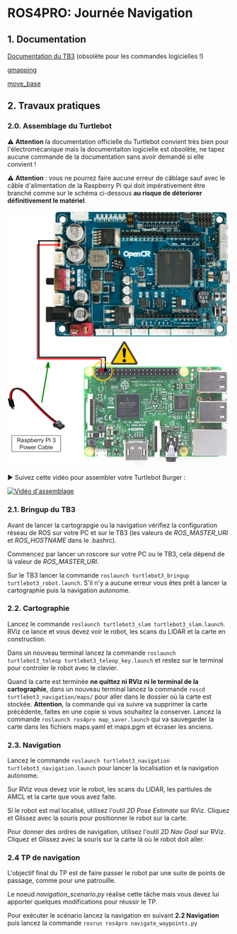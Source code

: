 # ROS4PRO: Journée Navigation

## 1. Documentation
[Documentation du TB3](http://emanual.robotis.com/docs/en/platform/turtlebot3/overview/) (obsolète pour les commandes logicielles !) 

[gmapping](http://wiki.ros.org/gmapping)

[move_base](http://wiki.ros.org/move_base)

## 2. Travaux pratiques

### 2.0. Assemblage du Turtlebot

⚠️ **Attention** la documentation officielle du Turtlebot convient très bien pour l'électromécanique mais la documentaiton logicielle est obsolète, ne tapez aucune commande de la documentation sans avoir demandé si elle convient ! 

⚠️ **Attention** : vous ne pourrez faire aucune erreur de câblage sauf avec le câble d'alimentation de la Raspberry Pi qui doit impérativement être branché comme sur le schéma ci-dessous **au risque de déteriorer définitivement le matériel**.

![Attention au câble d'alimentation](img/tb3_power_cable.png)

▶️ Suivez cette vidéo pour assembler votre Turtlebot Burger :

[![Vidéo d'assemblage](https://img.youtube.com/vi/rvm-m2ogrLA/0.jpg)](https://www.youtube.com/watch?v=rvm-m2ogrLA)


### 2.1. Bringup du TB3 
Avant de lancer la cartograpgie ou la navigation vérifiez la configuration réseau de ROS sur votre PC et sur le TB3 (les valeurs de *ROS_MASTER_URI* et *ROS_HOSTNAME* dans le .bashrc).

Commencez par lancer un roscore sur votre PC ou le TB3, cela dépend de là valeur de *ROS_MASTER_URI*.

Sur le TB3 lancer la commande `roslaunch turtlebot3_bringup turtlebot3_robot.launch`.
S'il n'y a aucune erreur vous êtes prêt à lancer la cartographie puis la navigation autonome.

### 2.2. Cartographie 
Lancez le commande `roslaunch turtlebot3_slam turtlebot3_slam.launch`. RViz ce lance et vous devez voir le robot, les scans du LIDAR et la carte en construction.

Dans un nouveau terminal lancez la commande `roslaunch turtlebot3_teleop turtlebot3_teleop_key.launch` et restez sur le terminal pour controler le robot avec le clavier.

Quand la carte est terminée **ne quittez ni RViz ni le terminal de la cartographie**, dans un nouveau terminal lancez la commande `roscd turtlebot3_navigation/maps/` pour aller dans le dossier où la carte est stockée. **Attention**, la commande qui va suivre va supprimer la carte précédente, faites en une copie si vous souhaitez la conserver. Lancez la commande `roslaunch ros4pro map_saver.launch` qui va sauvegarder la carte dans les fichiers maps.yaml et maps.pgm et écraser les anciens.

### 2.3. Navigation
Lancez le commande `roslaunch turtlebot3_navigation turtlebot3_navigation.launch` pour lancer la localisation et la navigation autonome.

Sur RViz vous devez voir le robot, les scans du LIDAR, les partiules de AMCL et la carte que vous avez faite.

Si le robot est mal localisé, utilisez l'outil *2D Pose Estimate* sur RViz. Cliquez et Glissez avec la souris pour positionner le robot sur la carte.

Pour donner des ordres de navigation, utilisez l'outil *2D Nav Goal* sur RViz. Cliquez et Glissez avec la souris sur la carte là où le robot doit aller.

### 2.4 TP de navigation
L'objectif final du TP est de faire passer le robot par une suite de points de passage, comme pour une patrouille.

Le noeud *navigation_scenario.py* réalise cette tâche mais vous devez lui apporter quelques modifications pour réussir le TP.

Pour exécuter le scénario lancez la navigation en suivant **2.2 Navigation** puis lancez la commande `rosrun ros4pro navigate_waypoints.py`


